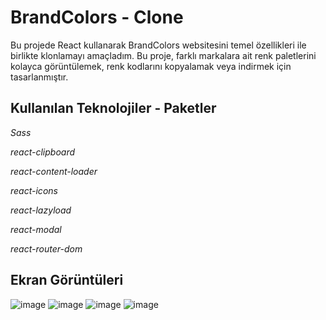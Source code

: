 
# BrandColors - Clone

Bu projede React kullanarak BrandColors websitesini temel özellikleri ile birlikte klonlamayı amaçladım. Bu proje, farklı markalara ait renk paletlerini kolayca görüntülemek, renk kodlarını kopyalamak veya indirmek için tasarlanmıştır.





## Kullanılan Teknolojiler - Paketler

*Sass*

*react-clipboard*

*react-content-loader*

*react-icons*

*react-lazyload*

*react-modal*

*react-router-dom*

## Ekran Görüntüleri

![image](https://github.com/user-attachments/assets/aaaf1f35-3ead-42b7-abc3-daf4643c7e51)
![image](https://github.com/user-attachments/assets/473c95e7-e02c-4284-bd9d-8c3c194d6196)
![image](https://github.com/user-attachments/assets/2e32b50b-75c9-46b2-a1c1-3a56f27e1ed2)
![image](https://github.com/user-attachments/assets/902c6793-8161-4943-aa0c-3468f545c003)



